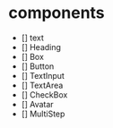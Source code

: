 # components

- [] text
- [] Heading
- [] Box
- [] Button
- [] TextInput
- [] TextArea
- [] CheckBox
- [] Avatar
- [] MultiStep
